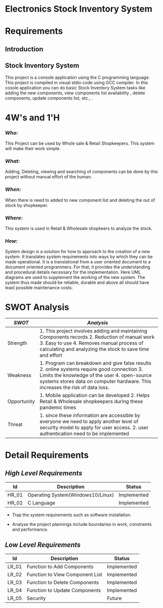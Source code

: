 # Electronics Stock Inventory System

# Requirements

## Introduction

## Stock Inventory System

This project is a console application using the C programming language. This project is compiled in visual stdio code using GCC compiler. In this cosole application you can do basic Stock Inventory System tasks like adding the new components, view components list availability , delete components, update components list, etc., .

# 4W's and 1'H

### *Who:*

This Project can be used by Whole sale & Retail Shopkeepers. This system will make their work simple.

### *What:*

Adding, Deleting, viewing and searching of components can be done by this project without manual effort of the human.

### *When:*

When there is need to added to new component list and deleting the out of stock by shopkeeper.

### *Where:*

This system is used in Retail & Wholesale shopkeers to analyze the stock.

### *How:*

System design is a solution for how to approach to the creation of a new system. It translates system requirements into ways by which they can be made operational. It is a translational from a user oriented document to a document oriented programmers. For that, it provides the understanding and procedural details necessary for the implementation. Here UML diagrams are used to supplement the working of the new system. The system thus made should be reliable, durable and above all should have least possible maintenance costs.

# SWOT Analysis

*SWOT*	|*Analysis* |
|--------|-----------|
|Strength	|1. This project involves adding and maintaining Components records 2. Reduction of manual work 3. Easy to use 4. Removes manual process of calculating and analyzing the stock to save time and effort|           
|Weakness	|1. Program can breakdown and give false results 2. online systems require good connection 3.  Limits the knowledge of the user 4. open-source systems stores data on computer hardware. This increases the risk of data loss.|
|Opportunity	|1. Mobile application can be developed 2. Helps Retail & Wholesale shopkeepers during these pandemic times|
|Threat	|1. since these information are accessible by everyone we need to apply another level of security model to apply for user access.  2. user authentication need to be implemented|


# Detail Requirements

## *High Level Requirements*

|Id |	Description	| Status |
|----|-----------|---------|
|HR_01  |Operating System(Windows10/Linux)|	Implemented|
|HR_02	|C Language	|Implemented|

   - Trap the system requirements such as software installation.
 
   - Analyse the project plannings include boundaries in work, constraints and performance.
   
## *Low Level Requirements*

|Id |	Description	| Status|
|----|-----------|---------|
|LR_01	|Function to Add Components	|Implemented|
|LR_02	|Function to View Component List	|Implemented|
|LR_03  |Function to Delete Components	|Implemented|
|LR_04  |Function to Update Components| Implemented|
|LR_05  |Security	|Future|
